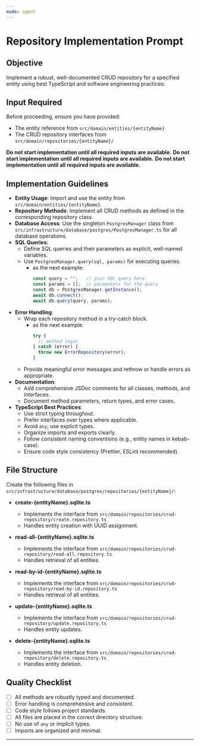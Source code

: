 ```yaml
---
mode: agent
---
```


# Repository Implementation Prompt

## Objective

Implement a robust, well-documented CRUD repository for a specified entity using best TypeScript and software engineering practices.

## Input Required

Before proceeding, ensure you have provided:

- The entity reference from `src/domain/entities/{entityName}`
- The CRUD repository interfaces from `src/domain/repositories/{entityName}/`

**Do not start implementation until all required inputs are available.**
**Do not start implementation until all required inputs are available.**
**Do not start implementation until all required inputs are available.**

## Implementation Guidelines

- **Entity Usage**: Import and use the entity from `src/domain/entities/{entityName}`.
- **Repository Methods**: Implement all CRUD methods as defined in the corresponding repository class.
- **Database Access**: Use the singleton `PostgresManager` class from `src/infrastructure/database/postgres/PostgresManager.ts` for all database operations.
- **SQL Queries**:
  - Define SQL queries and their parameters as explicit, well-named variables.
  - Use `PostgresManager.query(sql, params)` for executing queries.
    - as the next example:
      ```typescript
      const query = "";   // your SQL query here
      const params = [];  // parameters for the query
      const db = PostgresManager.getInstance();
      await db.connect();
      await db.query(query, params);
      ```
- **Error Handling**:
  - Wrap each repository method in a try-catch block.
    - as the next example:
      ```typescript
      try {
        // method logic
      } catch (error) {
        throw new ErrorRepository(error);
      }
      ```
  - Provide meaningful error messages and rethrow or handle errors as appropriate.
- **Documentation**:
  - Add comprehensive JSDoc comments for all classes, methods, and interfaces.
  - Document method parameters, return types, and error cases.
- **TypeScript Best Practices**:
  - Use strict typing throughout.
  - Prefer interfaces over types where applicable.
  - Avoid `any`; use explicit types.
  - Organize imports and exports clearly.
  - Follow consistent naming conventions (e.g., entity names in kebab-case).
  - Ensure code style consistency (Prettier, ESLint recommended).

## File Structure

Create the following files in `src/infrastructure/database/postgres/repositories/{entityName}/`:

- **create-{entityName}.sqlite.ts**

  - Implements the interface from `src/domain/repositories/crud-repository/create.repository.ts`
  - Handles entity creation with UUID assignment.

- **read-all-{entityName}.sqlite.ts**

  - Implements the interface from `src/domain/repositories/crud-repository/read-all.repository.ts`
  - Handles retrieval of all entities.

- **read-by-id-{entityName}.sqlite.ts**

  - Implements the interface from `src/domain/repositories/crud-repository/read-by-id.repository.ts`
  - Handles retrieval of all entities.

- **update-{entityName}.sqlite.ts**

  - Implements the interface from `src/domain/repositories/crud-repository/update.repository.ts`
  - Handles entity updates.

- **delete-{entityName}.sqlite.ts**
  - Implements the interface from `src/domain/repositories/crud-repository/delete.repository.ts`
  - Handles entity deletion.

## Quality Checklist

- [ ] All methods are robustly typed and documented.
- [ ] Error handling is comprehensive and consistent.
- [ ] Code style follows project standards.
- [ ] All files are placed in the correct directory structure.
- [ ] No use of `any` or implicit types.
- [ ] Imports are organized and minimal.

---
